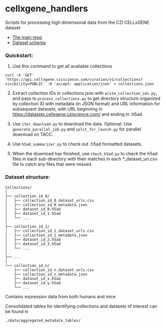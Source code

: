 # cellxgene_handlers
Scripts for processing high dimensional data from the CZI CELLxGENE dataset 

* [The main repo](https://github.com/chanzuckerberg/single-cell-curation/tree/main) 
* [Dataset schema](https://github.com/chanzuckerberg/single-cell-curation/blob/main/schema/4.0.0/schema.md)

### Quickstart:

1) Use this command to get all available collections
```
curl -X 'GET' 'https://api.cellxgene.cziscience.com/curation/v1/collections?visibility=PUBLIC' -H 'accept: application/json' > collections.json
```

2) Extract collection IDs in collections.json with ```write_collection_ids.py```, and pass to  ```process_collections.py``` to get directory structure organized by collection ID with metadata (in JSON format) and URL information for subsequent datasets, with URL beginning in https://datasets.cellxgene.cziscience.com/ and ending in .h5ad.

3) Use ```iter_download.py``` to download the data. Optional: Use ```generate_parallel_job.py``` and ```split_for_launch.py``` for parallel download on TACC.

4) Use ```h5ad_summarizer.py``` to check out .h5ad formatted datasets.

5) When the download has finished, use ```check_h5ad.py``` to check the h5ad files in each sub-directory with their matches in each *_dataset_url.csv file to catch any files that were missed.

### Dataset structure:

```
Collections/
│
├── collection_id_0/
│   ├── collection_id_0_dataset_urls.csv
│   ├── collection_id_0_metadata.json
│   ├── dataset_id_0.h5ad
│   ├── dataset_id_1.h5ad
│   └── ...
│
├── collection_id_1/
│   ├── collection_id_1_dataset_urls.csv
│   ├── collection_id_1_metadata.json
│   ├── dataset_id_2.h5ad
│   ├── dataset_id_3.h5ad
│   └── ...
│
├── ...
│
└── collection_id_n/
    ├── collection_id_n_dataset_urls.csv
    ├── collection_id_n_metadata.json
    ├── dataset_id_x.h5ad
    ├── dataset_id_y.h5ad
    └── ...

```
Contains expression data from both humans and mice


Consolidated tables for identifying collections and datasets of interest can be found in

```./data/aggregated_metadata_tables/```
   

